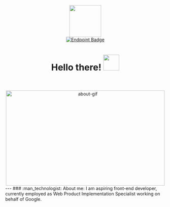 <header id="header" align="center">
  <div align="center">
    <img src="https://media.giphy.com/media/v1.Y2lkPTc5MGI3NjExNWJ6MGpyN2VyMTB1eHMwZnZleTQ1c3NweXZnc2g4aHM3NjFid2o2OSZlcD12MV9pbnRlcm5hbF9naWZfYnlfaWQmY3Q9cw/jdPMeyv9rn0hZHh8n9/giphy.gif" width="100"/>
  </div>
  <div id="badges" align="center">
    <a href="https://www.linkedin.com/in/mateusz-lipowicz/" alt="header-gif">
      <img alt="Endpoint Badge" src="https://img.shields.io/badge/LinkedIn-blue?logo=linkedin&logoColor=white&style=for-the-badge"/>
    </a>
  </div>
  <h1 align="center">
    Hello there! 
    <img src="https://media.giphy.com/media/v1.Y2lkPTc5MGI3NjExNDZiaDQyYmEybHhybHF3ajloN205NzBjMmprMXpocm1xMnpkb2RxbSZlcD12MV9pbnRlcm5hbF9naWZfYnlfaWQmY3Q9cw/hvRJCLFzcasrR4ia7z/giphy.gif" width="50" height="50"/>
  </h1>
</header>
<section id="about" align="center">
  <img src="https://media.giphy.com/media/CuuSHzuc0O166MRfjt/giphy.gif" alt="about-gif" width="500" height="300"/>
</section>
---
  ### :man_technologist: About me:
  I am aspiring front-end developer, currently employed as Web Product Implementation Specialist working on behalf of Google.


